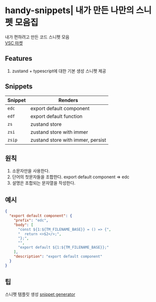 # handy-snippets| 내가 만든 나만의 스니펫 모음집

내가 편하려고 만든 코드 스니펫 모음  
[VSC 마켓](https://marketplace.visualstudio.com/items?itemName=handy-kang.handy-snippets)
## Features

1. zustand + typescript에 대한 기본 생성 스니펫 제공

## Snippets

| Snippet | Renders                           |
| ------- | --------------------------------- |
| `edc`   | export default component          |
| `edf`   | export default function           |
| `zs`    | zustand store                     |
| `zsi`   | zustand store with immer          |
| `zsip`  | zustand store with immer, persist |

## 원칙

1. 소문자만을 사용한다.
1. 단어의 첫문자들을 조합한다. export default component => edc
1. 설명은 조합되는 문자열을 작성한다.

## 예시

```json
{
  "export default component": {
    "prefix": "edc",
    "body": [
      "const ${1:${TM_FILENAME_BASE}} = () => {",
      "  return <>$2</>;",
      "};",
      "",
      "export default ${1:${TM_FILENAME_BASE}};"
    ],
    "description": "export default component"
  }
}
```

## 팁

스니펫 템플릿 생성
[snippet generator](https://snippet-generator.app/?description=export+default+function&tabtrigger=edf&snippet=const+%24%7B1%3A%24%7BTM_FILENAME_BASE%2F%28.*%29%2F%24%7B1%3A%2Fpascalcase%7D%2F%7D%7D+%3D+%28%29+%3D%3E+%7B%0A++return%3B%0A%7D%3B%0A%0Aexport+default+%24%7B1%3A%24%7BTM_FILENAME_BASE%7D%7D%3B&mode=vscode)
